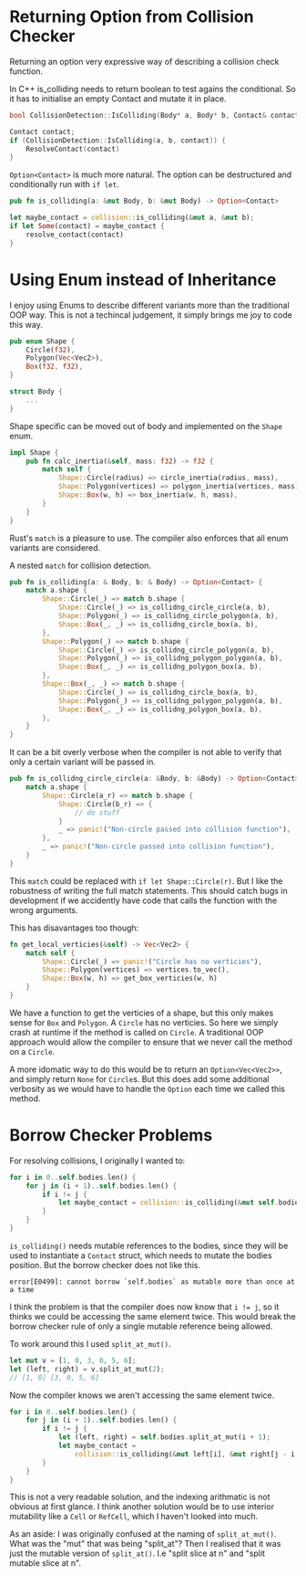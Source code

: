 # Returning Option<Contact> from Collision Checker

Returning an option very expressive way of describing a collision check function.

In C++ is_colliding needs to return boolean to test agains the conditional. So it has to initialise an empty Contact and mutate it in place.

```c++
bool CollisionDetection::IsColliding(Body* a, Body* b, Contact& contact)
```

```c++
Contact contact;
if (CollisionDetection::IsColliding(a, b, contact)) {
	ResolveContact(contact)
}
```

`Option<Contact>` is much more natural. The option can be destructured and conditionally run with `if let`.

```rust
pub fn is_colliding(a: &mut Body, b: &mut Body) -> Option<Contact>
```

```rust
let maybe_contact = collision::is_colliding(&mut a, &mut b);
if let Some(contact) = maybe_contact {
	resolve_contact(contact)
}
```

# Using Enum instead of Inheritance

I enjoy using Enums to describe different variants more than the traditional OOP way. This is not a techincal judgement, it simply brings me joy to code this way.

```rust
pub enum Shape {
    Circle(f32),
    Polygon(Vec<Vec2>),
    Box(f32, f32),
}

struct Body {
	...
}
```

Shape specific can be moved out of body and implemented on the `Shape` enum.

```rust
impl Shape {
    pub fn calc_inertia(&self, mass: f32) -> f32 {
        match self {
            Shape::Circle(radius) => circle_inertia(radius, mass),
            Shape::Polygon(vertices) => polygon_inertia(vertices, mass),
            Shape::Box(w, h) => box_inertia(w, h, mass),
        }
	}
}
```

Rust's `match` is a pleasure to use. The compiler also enforces that all enum variants are considered.

A nested `match` for collision detection.

```rust
pub fn is_colliding(a: & Body, b: & Body) -> Option<Contact> {
    match a.shape {
        Shape::Circle(_) => match b.shape {
            Shape::Circle(_) => is_collidng_circle_circle(a, b),
            Shape::Polygon(_) => is_collidng_circle_polygon(a, b),
            Shape::Box(_, _) => is_collidng_circle_box(a, b),
        },
        Shape::Polygon(_) => match b.shape {
            Shape::Circle(_) => is_collidng_circle_polygon(a, b),
            Shape::Polygon(_) => is_collidng_polygon_polygon(a, b),
            Shape::Box(_, _) => is_collidng_polygon_box(a, b),
        },
        Shape::Box(_, _) => match b.shape {
            Shape::Circle(_) => is_collidng_circle_box(a, b),
            Shape::Polygon(_) => is_collidng_polygon_polygon(a, b),
            Shape::Box(_, _) => is_collidng_polygon_box(a, b),
        },
    }
}
```

It can be a bit overly verbose when the compiler is not able to verify that only a certain variant will be passed in.

```rust
pub fn is_collidng_circle_circle(a: &Body, b: &Body) -> Option<Contact> {
    match a.shape {
        Shape::Circle(a_r) => match b.shape {
            Shape::Circle(b_r) => {
				// do stuff
            }
            _ => panic!("Non-circle passed into collision function"),
        },
        _ => panic!("Non-circle passed into collision function"),
    }
}
```

This `match` could be replaced with `if let Shape::Circle(r)`. But I like the robustness of writing the full match statements. This should catch bugs in development if we accidently have code that calls the function with the wrong arguments.

This has disavantages too though: 
```rust
fn get_local_verticies(&self) -> Vec<Vec2> {
    match self {
        Shape::Circle(_) => panic!("Circle has no verticies"),
        Shape::Polygon(vertices) => vertices.to_vec(),
        Shape::Box(w, h) => get_box_verticies(w, h)
    }
}
```
We have a function to get the verticies of a shape, but this only makes sense for `Box` and `Polygon`. A `Circle` has no verticies. So here we simply crash at runtime if the method is called on `Circle`. A traditional OOP approach would allow the compiler to ensure that we never call the method on a `Circle`.

A more idomatic way to do this would be to return an `Option<Vec<Vec2>>`, and simply return `None` for `Circle`s. But this does add some additional verbosity as we would have to handle the `Option` each time we called this method.  


# Borrow Checker Problems

For resolving collisions, I originally I wanted to:

```rust
for i in 0..self.bodies.len() {
    for j in (i + 1)..self.bodies.len() {
        if i != j {
            let maybe_contact = collision::is_colliding(&mut self.bodies[i], &mut self.bodies[j]);
        }
    }
}
```

`is_colliding()` needs mutable references to the bodies, since they will be used to instantiate a `Contact` struct, which needs to mutate the bodies position. But the borrow checker does not like this.

```
error[E0499]: cannot borrow `self.bodies` as mutable more than once at a time
````

I think the problem is that the compiler does now know that `i != j`, so it thinks we could be accessing the same element twice. This would break the borrow checker rule of only a single mutable reference being allowed.

To work around this I used `split_at_mut()`.
``` rust
let mut v = [1, 0, 3, 0, 5, 6];
let (left, right) = v.split_at_mut(2);
// [1, 0] [3, 0, 5, 6]
````

Now the compiler knows we aren't accessing the same element twice.

```rust
for i in 0..self.bodies.len() {
    for j in (i + 1)..self.bodies.len() {
        if i != j {
            let (left, right) = self.bodies.split_at_mut(i + 1);
            let maybe_contact =
                collision::is_colliding(&mut left[i], &mut right[j - i - 1]);
		}
	}
}
```

This is not a very readable solution, and the indexing arithmatic is not obvious at first glance. I think another solution would be to use interior mutability like a `Cell` or `RefCell`, which I haven't looked into much.

As an aside: I was originally confused at the naming of `split_at_mut()`. What was the "mut" that was being "split_at"? Then I realised that it was just the mutable version of `split_at()`. I.e "split slice at n" and "split mutable slice at n".
